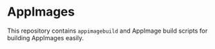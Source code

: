# AppImages

This repository contains `appimagebuild` and AppImage build scripts for building AppImages easily.
